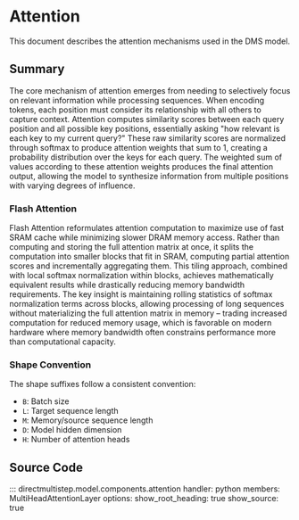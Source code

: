 # Attention

This document describes the attention mechanisms used in the DMS model.

## Summary

The core mechanism of attention emerges from needing to selectively focus on relevant information while processing sequences. When encoding tokens, each position must consider its relationship with all others to capture context. Attention computes similarity scores between each query position and all possible key positions, essentially asking "how relevant is each key to my current query?" These raw similarity scores are normalized through softmax to produce attention weights that sum to 1, creating a probability distribution over the keys for each query. The weighted sum of values according to these attention weights produces the final attention output, allowing the model to synthesize information from multiple positions with varying degrees of influence.

### Flash Attention

Flash Attention reformulates attention computation to maximize use of fast SRAM cache while minimizing slower DRAM memory access. Rather than computing and storing the full attention matrix at once, it splits the computation into smaller blocks that fit in SRAM, computing partial attention scores and incrementally aggregating them. This tiling approach, combined with local softmax normalization within blocks, achieves mathematically equivalent results while drastically reducing memory bandwidth requirements. The key insight is maintaining rolling statistics of softmax normalization terms across blocks, allowing processing of long sequences without materializing the full attention matrix in memory – trading increased computation for reduced memory usage, which is favorable on modern hardware where memory bandwidth often constrains performance more than computational capacity.

### Shape Convention

The shape suffixes follow a consistent convention:

- `B`: Batch size
- `L`: Target sequence length
- `M`: Memory/source sequence length
- `D`: Model hidden dimension
- `H`: Number of attention heads

## Source Code

::: directmultistep.model.components.attention
    handler: python
    members: MultiHeadAttentionLayer
    options:
      show_root_heading: true
      show_source: true
